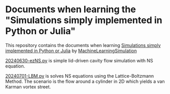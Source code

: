 # Documents when learning the "Simulations simply implemented in Python or Julia"

This repository contains the documents when learning [Simulations simply implemented in Python or Julia](https://www.youtube.com/playlist?list=PLISXH-iEM4JmgBfU_QU262MQTYa7DoJK0) by [MachineLearningSimulation](https://www.youtube.com/@MachineLearningSimulation)

[20240630-ezNS.py](20240630-ezNS.py) is simple lid-driven cavity flow simulation with NS equation.

[20240701-LBM.py](20240701-LBM.py) is solves NS equations using the Lattice-Boltzmann Method. The scenario is the flow around a cylinder in 2D which yields a van Karman vortex street.